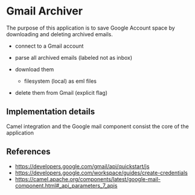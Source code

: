 # Gmail Archiver

The purpose of this application is to save Google Account space by downloading and deleting archived emails.

* connect to a Gmail account
* parse all archived emails (labeled not as inbox)
* download them 
  * filesystem (local) as eml files
    
* delete them from Gmail (explicit flag)

## Implementation details
Camel integration and the Google mail component consist the core of the application

## References
* https://developers.google.com/gmail/api/quickstart/js
* https://developers.google.com/workspace/guides/create-credentials
* https://camel.apache.org/components/latest/google-mail-component.html#_api_parameters_7_apis
